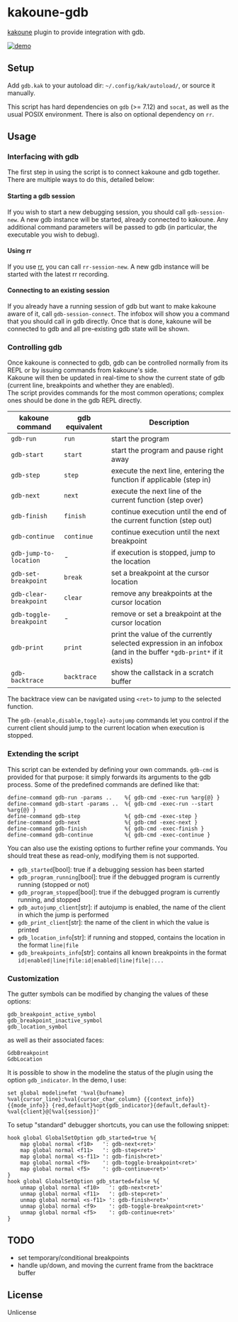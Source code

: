 # kakoune-gdb

[kakoune](http://kakoune.org) plugin to provide integration with gdb.

[![demo](https://asciinema.org/a/164340.png)](https://asciinema.org/a/164340)

## Setup

Add `gdb.kak` to your autoload dir: `~/.config/kak/autoload/`, or source it manually.

This script has hard dependencies on `gdb` (>= 7.12) and `socat`, as well as the usual POSIX environment. There is also on optional dependency on `rr`.

## Usage

### Interfacing with gdb

The first step in using the script is to connect kakoune and gdb together.
There are multiple ways to do this, detailed below:

#### Starting a gdb session

If you wish to start a new debugging session, you should call `gdb-session-new`. A new gdb instance will be started, already connected to kakoune.
Any additional command parameters will be passed to gdb (in particular, the executable you wish to debug).

#### Using rr

If you use [rr](http://rr-project.org/), you can call `rr-session-new`. A new gdb instance will be started with the latest rr recording.

#### Connecting to an existing session

If you already have a running session of gdb but want to make kakoune aware of it, call `gdb-session-connect`. The infobox will show you a command that you should call in gdb directly. Once that is done, kakoune will be connected to gdb and all pre-existing gdb state will be shown.

### Controlling gdb

Once kakoune is connected to gdb, gdb can be controlled normally from its REPL or by issuing commands from kakoune's side.  
Kakoune will then be updated in real-time to show the current state of gdb (current line, breakpoints and whether they are enabled).  
The script provides commands for the most common operations; complex ones should be done in the gdb REPL directly.

| kakoune command | gdb equivalent | Description |
| --- | --- | --- |
| `gdb-run` | `run` | start the program |
| `gdb-start` | `start` | start the program and pause right away |
| `gdb-step` | `step` | execute the next line, entering the function if applicable (step in) |
| `gdb-next` | `next` | execute the next line of the current function (step over)|
| `gdb-finish` | `finish` | continue execution until the end of the current function (step out)|
| `gdb-continue` | `continue` | continue execution until the next breakpoint |
| `gdb-jump-to-location` | - | if execution is stopped, jump to the location |
| `gdb-set-breakpoint` | `break` | set a breakpoint at the cursor location |
| `gdb-clear-breakpoint` | `clear` | remove any breakpoints at the cursor location |
| `gdb-toggle-breakpoint` | - | remove or set a breakpoint at the cursor location|
| `gdb-print` | `print` | print the value of the currently selected expression in an infobox (and in the buffer `*gdb-print*` if it exists) |
| `gdb-backtrace` | `backtrace` | show the callstack in a scratch buffer |

The backtrace view can be navigated using `<ret>` to jump to the selected function.

The `gdb-{enable,disable,toggle}-autojump` commands let you control if the current client should jump to the current location when execution is stopped.

### Extending the script

This script can be extended by defining your own commands. `gdb-cmd` is provided for that purpose: it simply forwards its arguments to the gdb process. Some of the predefined commands are defined like that:
```
define-command gdb-run -params ..    %{ gdb-cmd -exec-run %arg{@} }
define-command gdb-start -params ..  %{ gdb-cmd -exec-run --start %arg{@} }
define-command gdb-step              %{ gdb-cmd -exec-step }
define-command gdb-next              %{ gdb-cmd -exec-next }
define-command gdb-finish            %{ gdb-cmd -exec-finish }
define-command gdb-continue          %{ gdb-cmd -exec-continue }
```

You can also use the existing options to further refine your commands. You should treat these as read-only, modifying them is not supported.
* `gdb_started`[bool]: true if a debugging session has been started
* `gdb_program_running`[bool]: true if the debugged program is currently running (stopped or not)
* `gdb_program_stopped`[bool]: true if the debugged program is currently running, and stopped
* `gdb_autojump_client`[str]: if autojump is enabled, the name of the client in which the jump is performed
* `gdb_print_client`[str]: the name of the client in which the value is printed
* `gdb_location_info`[str]: if running and stopped, contains the location in the format `line|file`
* `gdb_breakpoints_info`[str]: contains all known breakpoints in the format `id|enabled|line|file:id|enabled|line|file|:...`

### Customization

The gutter symbols can be modified by changing the values of these options: 
```
gdb_breakpoint_active_symbol
gdb_breakpoint_inactive_symbol
gdb_location_symbol
```
as well as their associated faces:
```
GdbBreakpoint
GdbLocation
```

It is possible to show in the modeline the status of the plugin using the option `gdb_indicator`. In the demo, I use:
```
set global modelinefmt '%val{bufname} %val{cursor_line}:%val{cursor_char_column} {{context_info}} {{mode_info}} {red,default}%opt{gdb_indicator}{default,default}- %val{client}@[%val{session}]'
```

To setup "standard" debugger shortcuts, you can use the following snippet:
```
hook global GlobalSetOption gdb_started=true %{
    map global normal <f10>   ': gdb-next<ret>'
    map global normal <f11>   ': gdb-step<ret>'
    map global normal <s-f11> ': gdb-finish<ret>'
    map global normal <f9>    ': gdb-toggle-breakpoint<ret>'
    map global normal <f5>    ': gdb-continue<ret>'
}
hook global GlobalSetOption gdb_started=false %{
    unmap global normal <f10>   ': gdb-next<ret>'
    unmap global normal <f11>   ': gdb-step<ret>'
    unmap global normal <s-f11> ': gdb-finish<ret>'
    unmap global normal <f9>    ': gdb-toggle-breakpoint<ret>'
    unmap global normal <f5>    ': gdb-continue<ret>'
}
```

## TODO

* set temporary/conditional breakpoints
* handle up/down, and moving the current frame from the backtrace buffer

## License

Unlicense
